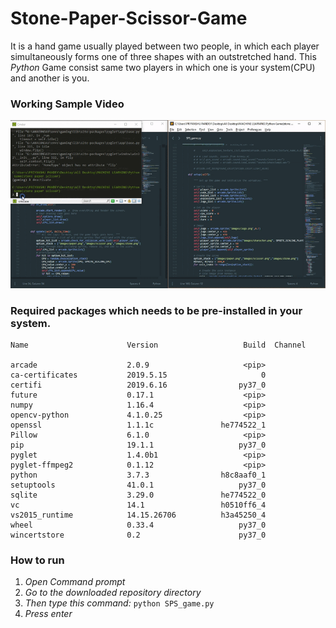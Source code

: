 # Stone-Paper-Scissor-Game
It is a hand game usually played between two people, in which each player simultaneously forms one of three shapes with an outstretched hand. This *Python* Game consist same two players in which one is your system(CPU) and another is you.

### Working Sample Video
<img src="https://github.com/Priyanshuuu/Stone-Paper-Scissor-Game/blob/master/Sample/Game_sample.gif">

### Required packages which needs to be pre-installed in your system. 

```
Name                      Version                   Build  Channel

arcade                    2.0.9                     <pip>
ca-certificates           2019.5.15                     0
certifi                   2019.6.16                py37_0
future                    0.17.1                    <pip>
numpy                     1.16.4                    <pip>
opencv-python             4.1.0.25                  <pip>
openssl                   1.1.1c               he774522_1
Pillow                    6.1.0                     <pip>
pip                       19.1.1                   py37_0
pyglet                    1.4.0b1                   <pip>
pyglet-ffmpeg2            0.1.12                    <pip>
python                    3.7.3                h8c8aaf0_1
setuptools                41.0.1                   py37_0
sqlite                    3.29.0               he774522_0
vc                        14.1                 h0510ff6_4
vs2015_runtime            14.15.26706          h3a45250_4
wheel                     0.33.4                   py37_0
wincertstore              0.2                      py37_0
```  

### How to run
1. *Open Command prompt*
2. *Go to the downloaded repository directory*
3. *Then type this command:* ```python SPS_game.py```
4. *Press enter*


